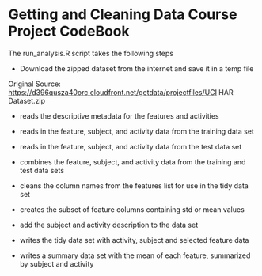 # Getting and Cleaning Data Course Project CodeBook

The run_analysis.R script takes the following steps

* Download the zipped dataset from the internet and save it in a temp file

Original Source: https://d396qusza40orc.cloudfront.net/getdata/projectfiles/UCI HAR Dataset.zip

* reads the descriptive metadata for the features and activities

* reads in the feature, subject, and activity data from the training data set

* reads in the feature, subject, and activity data from the test data set

* combines the feature, subject, and activity data from the training and test data sets

* cleans the column names from the features list for use in the tidy data set

* creates the subset of feature columns containing std or mean values

* add the subject and activity description to the data set

* writes the tidy data set with activity, subject and selected feature data

* writes a summary data set with the mean of each feature, summarized by subject and activity
